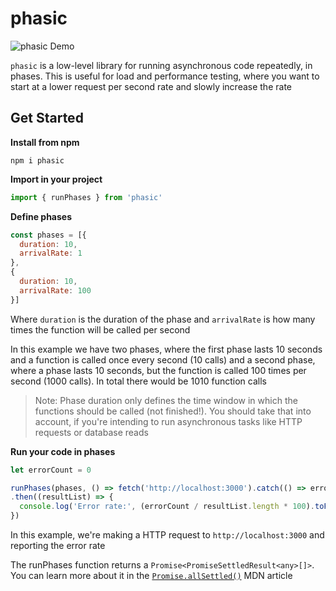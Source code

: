 # phasic

![phasic Demo](https://i.imgur.com/VUV3sdS.gif)

`phasic` is a low-level library for running asynchronous code repeatedly, in phases. This is useful for load and performance testing, where you want to start at a lower request per second rate and slowly increase the rate

## Get Started

**Install from npm**

```
npm i phasic
```

**Import in your project**

```js
import { runPhases } from 'phasic'
```

**Define phases**

```js
const phases = [{
  duration: 10,
  arrivalRate: 1
},
{
  duration: 10,
  arrivalRate: 100
}]
```

Where `duration` is the duration of the phase and `arrivalRate` is how many times the function will be called per second

In this example we have two phases, where the first phase lasts 10 seconds and a function is called once every second (10 calls) and a second phase, where a phase lasts 10 seconds, but the function is called 100 times per second (1000 calls). In total there would be 1010 function calls

> Note: Phase duration only defines the time window in which the functions should be called (not finished!). You should take that into account, if you're intending to run asynchronous tasks like HTTP requests or database reads

**Run your code in phases**

```js
let errorCount = 0

runPhases(phases, () => fetch('http://localhost:3000').catch(() => errorCount++))
.then((resultList) => {
  console.log('Error rate:', (errorCount / resultList.length * 100).toFixed(2) + '%')
})
```

In this example, we're making a HTTP request to `http://localhost:3000` and reporting the error rate

The runPhases function returns a `Promise<PromiseSettledResult<any>[]>`. You can learn more about it in the [`Promise.allSettled()`](https://developer.mozilla.org/en-US/docs/Web/JavaScript/Reference/Global_Objects/Promise/allSettled) MDN article
